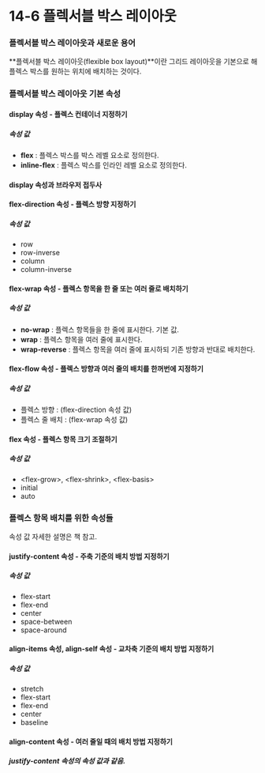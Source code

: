 # 14-6 플렉서블 박스 레이아웃

### 플렉서블 박스 레이아웃과 새로운 용어

**플렉서블 박스 레이아웃\(flexible box layout\)**이란 그리드 레이아웃을 기본으로 해 플렉스 박스를 원하는 위치에 배치하는 것이다.

### 플렉서블 박스 레이아웃 기본 속성

#### display 속성 - 플렉스 컨테이너 지정하기

##### 속성 값

* **flex** : 플렉스 박스를 박스 레벨 요소로 정의한다.
* **inline-flex** : 플렉스 박스를 인라인 레벨 요소로 정의한다.

#### display 속성과 브라우저 접두사

#### flex-direction 속성 - 플렉스 방향 지정하기

##### 속성 값

* row
* row-inverse
* column
* column-inverse

#### flex-wrap 속성 - 플렉스 항목을 한 줄 또는 여러 줄로 배치하기

##### 속성 값

* **no-wrap** : 플렉스 항목들을 한 줄에 표시한다. 기본 값.
* **wrap** : 플렉스 항목을 여러 줄에 표시한다.
* **wrap-reverse** : 플렉스 항목을 여러 줄에 표시하되 기존 방향과 반대로 배치한다.

#### flex-flow 속성 - 플렉스 방향과 여러 줄의 배치를 한꺼번에 지정하기

##### 속성 값

* 플렉스 방향 : \(flex-direction 속성 값\)
* 플렉스 줄 배치 : \(flex-wrap 속성 값\)

#### flex 속성 - 플렉스 항목 크기 조절하기

##### 속성 값

* &lt;flex-grow&gt;, &lt;flex-shrink&gt;, &lt;flex-basis&gt;
* initial
* auto

### 플렉스 항목 배치를 위한 속성들

속성 값 자세한 설명은 책 참고.

#### justify-content 속성 - 주축 기준의 배치 방법 지정하기

##### 속성 값

* flex-start
* flex-end
* center
* space-between
* space-around

#### align-items 속성, align-self 속성 - 교차축 기준의 배치 방법 지정하기

##### 속성 값

* stretch
* flex-start
* flex-end
* center
* baseline

#### align-content 속성 - 여러 줄일 때의 배치 방법 지정하기

##### justify-content 속성의 속성 값과 같음.





